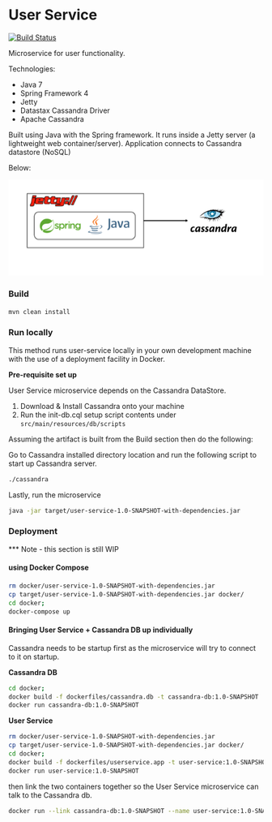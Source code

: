 # User Service

[![Build Status](https://travis-ci.org/colinbut/user-service.svg?branch=master)](https://travis-ci.org/colinbut/user-service)

Microservice for user functionality. 

Technologies:

+ Java 7
+ Spring Framework 4
+ Jetty
+ Datastax Cassandra Driver
+ Apache Cassandra


Built using Java with the Spring framework. It runs inside a Jetty server (a lightweight web container/server). Application connects to
Cassandra datastore (NoSQL)

Below:

![Image of technology diagram](etc/diagram.png)


### Build

```bash
mvn clean install
```

### Run locally

This method runs user-service locally in your own development machine with the use of a deployment facility in Docker.

__Pre-requisite set up__

User Service microservice depends on the Cassandra DataStore.

1. Download & Install Cassandra onto your machine
2. Run the init-db.cql setup script contents under `src/main/resources/db/scripts`

Assuming the artifact is built from the Build section then do the following:

Go to Cassandra installed directory location and run the following script to start up Cassandra server.

```bash
./cassandra
```

Lastly, run the microservice

```bash
java -jar target/user-service-1.0-SNAPSHOT-with-dependencies.jar
```

### Deployment

*** Note - this section is still WIP

#### using Docker Compose

```bash
rm docker/user-service-1.0-SNAPSHOT-with-dependencies.jar
cp target/user-service-1.0-SNAPSHOT-with-dependencies.jar docker/
cd docker;
docker-compose up
```

#### Bringing User Service + Cassandra DB up individually

Cassandra needs to be startup first as the microservice will try to connect to it on startup.

__Cassandra DB__

```bash
cd docker;
docker build -f dockerfiles/cassandra.db -t cassandra-db:1.0-SNAPSHOT .
docker run cassandra-db:1.0-SNAPSHOT
```

__User Service__

```bash
rm docker/user-service-1.0-SNAPSHOT-with-dependencies.jar
cp target/user-service-1.0-SNAPSHOT-with-dependencies.jar docker/
cd docker;
docker build -f dockerfiles/userservice.app -t user-service:1.0-SNAPSHOT .
docker run user-service:1.0-SNAPSHOT
```

then link the two containers together so the User Service microservice can talk to the Cassandra db.

```bash
docker run --link cassandra-db:1.0-SNAPSHOT --name user-service:1.0-SNAPSHOT -p 8080:8080 user-service:1.0-SNAPSHOT
```